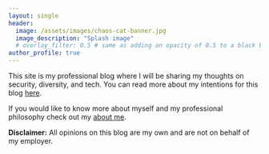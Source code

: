 ```yaml
---
layout: single
header:
  image: /assets/images/chaos-cat-banner.jpg
  image_description: "Splash image"
  # overlay_filter: 0.5 # same as adding an opacity of 0.5 to a black background
author_profile: true
---
```


This site is my professional blog where I will be sharing my thoughts on security, diversity, and tech. You can read more about my intentions for this blog [here](/introduction/time-to-work/).

If you would like to know more about myself and my professional philosophy check out my [about me](/about/).

**Disclaimer:** All opinions on this blog are my own and are not on behalf of my employer. 